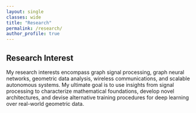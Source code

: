 ```yaml
---
layout: single
classes: wide
title: "Research"
permalink: /research/
author_profile: true
---
```


## Research Interest

My research interests encompass graph signal processing, graph neural networks, geometric data analysis, wireless communications, and scalable autonomous systems. My ultimate goal is to use insights from signal processing to characterize mathematical foundations, develop novel architectures, and devise alternative training procedures for deep learning over real-world geometric data.
